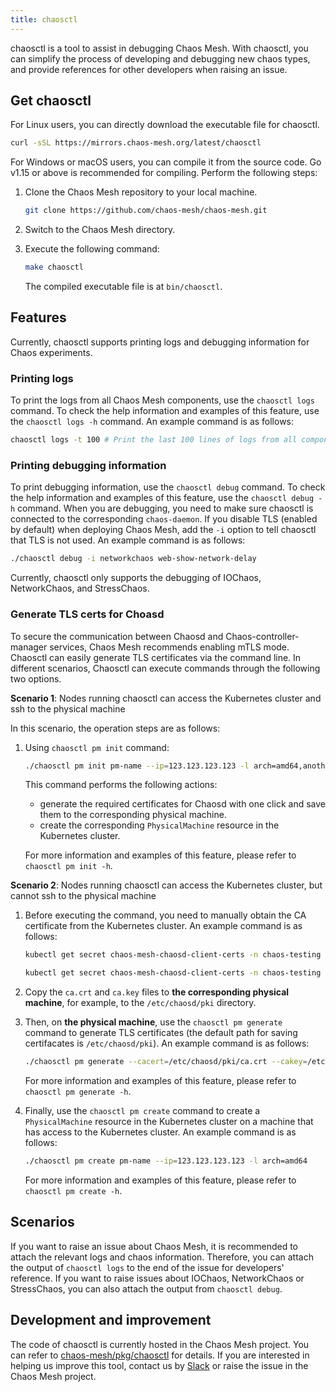 ```yaml
---
title: chaosctl
---
```


chaosctl is a tool to assist in debugging Chaos Mesh. With chaosctl, you can simplify the process of developing and debugging new chaos types, and provide references for other developers when raising an issue.

## Get chaosctl

For Linux users, you can directly download the executable file for chaosctl.

```bash
curl -sSL https://mirrors.chaos-mesh.org/latest/chaosctl
```

For Windows or macOS users, you can compile it from the source code. Go v1.15 or above is recommended for compiling. Perform the following steps:

1. Clone the Chaos Mesh repository to your local machine.

   ```bash
   git clone https://github.com/chaos-mesh/chaos-mesh.git
   ```

2. Switch to the Chaos Mesh directory.

3. Execute the following command:

   ```bash
   make chaosctl
   ```

   The compiled executable file is at `bin/chaosctl`.

## Features

Currently, chaosctl supports printing logs and debugging information for Chaos experiments.

### Printing logs

To print the logs from all Chaos Mesh components, use the `chaosctl logs` command. To check the help information and examples of this feature, use the `chaosctl logs -h` command. An example command is as follows:

```bash
chaosctl logs -t 100 # Print the last 100 lines of logs from all components
```

### Printing debugging information

To print debugging information, use the `chaosctl debug` command. To check the help information and examples of this feature, use the `chaosctl debug -h` command. When you are debugging, you need to make sure chaosctl is connected to the corresponding `chaos-daemon`. If you disable TLS (enabled by default) when deploying Chaos Mesh, add the `-i` option to tell chaosctl that TLS is not used. An example command is as follows:

```bash
./chaosctl debug -i networkchaos web-show-network-delay
```

Currently, chaosctl only supports the debugging of IOChaos, NetworkChaos, and StressChaos.

### Generate TLS certs for Choasd

To secure the communication between Chaosd and Chaos-controller-manager services, Chaos Mesh recommends enabling mTLS mode. Chaosctl can easily generate TLS certificates via the command line. In different scenarios, Chaosctl can execute commands through the following two options.

**Scenario 1**: Nodes running chaosctl can access the Kubernetes cluster and ssh to the physical machine

In this scenario, the operation steps are as follows:

1. Using `chaosctl pm init` command:

   ```bash
   ./chaosctl pm init pm-name --ip=123.123.123.123 -l arch=amd64,anotherkey=value
   ```

   This command performs the following actions: 
   
   - generate the required certificates for Chaosd with one click and save them to the corresponding physical machine.
   - create the corresponding `PhysicalMachine` resource in the Kubernetes cluster.

   For more information and examples of this feature, please refer to `chaosctl pm init -h`.

**Scenario 2**: Nodes running chaosctl can access the Kubernetes cluster, but cannot ssh to the physical machine

1. Before executing the command, you need to manually obtain the CA certificate from the Kubernetes cluster. An example command is as follows:

   ```bash
   kubectl get secret chaos-mesh-chaosd-client-certs -n chaos-testing -o "jsonpath={.data['ca\.crt']}" | base64 -d > ca.crt

   kubectl get secret chaos-mesh-chaosd-client-certs -n chaos-testing -o "jsonpath={.data['ca\.key']}" | base64 -d> ca.key
   ```

2. Copy the `ca.crt` and `ca.key` files to **the corresponding physical machine**, for example, to the `/etc/chaosd/pki` directory.
   
3. Then, on **the physical machine**, use the `chaosctl pm generate` command to generate TLS certificates (the default path for saving certifacates is `/etc/chaosd/pki`). An example command is as follows:

   ```bash
   ./chaosctl pm generate --cacert=/etc/chaosd/pki/ca.crt --cakey=/etc/chaosd/pki/ca.key
   ```

   For more information and examples of this feature, please refer to `chaosctl pm generate -h`.

4. Finally, use the `chaosctl pm create` command to create a `PhysicalMachine` resource in the Kubernetes cluster on a machine that has access to the Kubernetes cluster. An example command is as follows:

   ```bash
   ./chaosctl pm create pm-name --ip=123.123.123.123 -l arch=amd64
   ```

   For more information and examples of this feature, please refer to `chaosctl pm create -h`.
## Scenarios

If you want to raise an issue about Chaos Mesh, it is recommended to attach the relevant logs and chaos information. Therefore, you can attach the output of `chaosctl logs` to the end of the issue for developers' reference. If you want to raise issues about IOChaos, NetworkChaos or StressChaos, you can also attach the output from `chaosctl debug`.

## Development and improvement

The code of chaosctl is currently hosted in the Chaos Mesh project. You can refer to [chaos-mesh/pkg/chaosctl](https://github.com/chaos-mesh/chaos-mesh/tree/master/pkg/chaosctl) for details. If you are interested in helping us improve this tool, contact us by [Slack](https://cloud-native.slack.com/archives/C0193VAV272) or raise the issue in the Chaos Mesh project.
